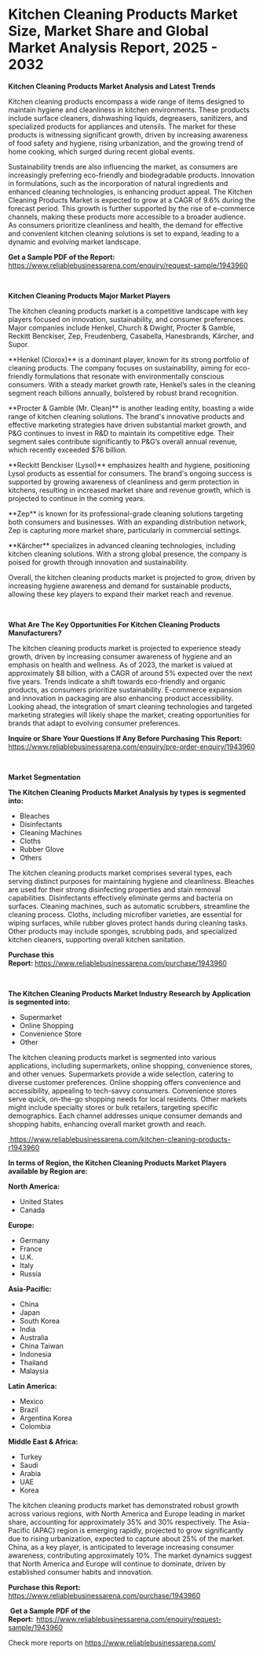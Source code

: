 <p><h1>Kitchen Cleaning Products Market Size, Market Share and Global Market Analysis Report, 2025 - 2032</h1></p><p><strong>Kitchen Cleaning Products Market Analysis and Latest Trends</strong></p>
<p><p>Kitchen cleaning products encompass a wide range of items designed to maintain hygiene and cleanliness in kitchen environments. These products include surface cleaners, dishwashing liquids, degreasers, sanitizers, and specialized products for appliances and utensils. The market for these products is witnessing significant growth, driven by increasing awareness of food safety and hygiene, rising urbanization, and the growing trend of home cooking, which surged during recent global events.</p><p>Sustainability trends are also influencing the market, as consumers are increasingly preferring eco-friendly and biodegradable products. Innovation in formulations, such as the incorporation of natural ingredients and enhanced cleaning technologies, is enhancing product appeal. The Kitchen Cleaning Products Market is expected to grow at a CAGR of 9.6% during the forecast period. This growth is further supported by the rise of e-commerce channels, making these products more accessible to a broader audience. As consumers prioritize cleanliness and health, the demand for effective and convenient kitchen cleaning solutions is set to expand, leading to a dynamic and evolving market landscape.</p></p>
<p><strong>Get a Sample PDF of the Report:&nbsp;</strong> <a href="https://www.reliablebusinessarena.com/enquiry/request-sample/1943960?utm_campaign=1143&utm_medium=2&utm_source=Github&utm_content=ia&utm_term=04042025&utm_id=kitchen-cleaning-products">https://www.reliablebusinessarena.com/enquiry/request-sample/1943960</a></p>
<p>&nbsp;</p>
<p><strong>Kitchen Cleaning Products Major Market Players</strong></p>
<p><p>The kitchen cleaning products market is a competitive landscape with key players focused on innovation, sustainability, and consumer preferences. Major companies include Henkel, Church & Dwight, Procter & Gamble, Reckitt Benckiser, Zep, Freudenberg, Casabella, Hanesbrands, Kärcher, and Supor.</p><p>**Henkel (Clorox)** is a dominant player, known for its strong portfolio of cleaning products. The company focuses on sustainability, aiming for eco-friendly formulations that resonate with environmentally conscious consumers. With a steady market growth rate, Henkel’s sales in the cleaning segment reach billions annually, bolstered by robust brand recognition.</p><p>**Procter & Gamble (Mr. Clean)** is another leading entity, boasting a wide range of kitchen cleaning solutions. The brand's innovative products and effective marketing strategies have driven substantial market growth, and P&G continues to invest in R&D to maintain its competitive edge. Their segment sales contribute significantly to P&G’s overall annual revenue, which recently exceeded $76 billion.</p><p>**Reckitt Benckiser (Lysol)** emphasizes health and hygiene, positioning Lysol products as essential for consumers. The brand's ongoing success is supported by growing awareness of cleanliness and germ protection in kitchens, resulting in increased market share and revenue growth, which is projected to continue in the coming years.</p><p>**Zep** is known for its professional-grade cleaning solutions targeting both consumers and businesses. With an expanding distribution network, Zep is capturing more market share, particularly in commercial settings.</p><p>**Kärcher** specializes in advanced cleaning technologies, including kitchen cleaning solutions. With a strong global presence, the company is poised for growth through innovation and sustainability.</p><p>Overall, the kitchen cleaning products market is projected to grow, driven by increasing hygiene awareness and demand for sustainable products, allowing these key players to expand their market reach and revenue.</p></p>
<p>&nbsp;</p>
<p><strong>What Are The Key Opportunities For Kitchen Cleaning Products Manufacturers?</strong></p>
<p><p>The kitchen cleaning products market is projected to experience steady growth, driven by increasing consumer awareness of hygiene and an emphasis on health and wellness. As of 2023, the market is valued at approximately $8 billion, with a CAGR of around 5% expected over the next five years. Trends indicate a shift towards eco-friendly and organic products, as consumers prioritize sustainability. E-commerce expansion and innovation in packaging are also enhancing product accessibility. Looking ahead, the integration of smart cleaning technologies and targeted marketing strategies will likely shape the market, creating opportunities for brands that adapt to evolving consumer preferences.</p></p>
<p><strong>Inquire or Share Your Questions If Any Before Purchasing This Report:</strong> <a href="https://www.reliablebusinessarena.com/enquiry/pre-order-enquiry/1943960?utm_campaign=1143&utm_medium=2&utm_source=Github&utm_content=ia&utm_term=04042025&utm_id=kitchen-cleaning-products">https://www.reliablebusinessarena.com/enquiry/pre-order-enquiry/1943960</a></p>
<p>&nbsp;</p>
<p><strong>Market Segmentation</strong></p>
<p><strong>The Kitchen Cleaning Products Market Analysis by types is segmented into:</strong></p>
<p><ul><li>Bleaches</li><li>Disinfectants</li><li>Cleaning Machines</li><li>Cloths</li><li>Rubber Glove</li><li>Others</li></ul></p>
<p><p>The kitchen cleaning products market comprises several types, each serving distinct purposes for maintaining hygiene and cleanliness. Bleaches are used for their strong disinfecting properties and stain removal capabilities. Disinfectants effectively eliminate germs and bacteria on surfaces. Cleaning machines, such as automatic scrubbers, streamline the cleaning process. Cloths, including microfiber varieties, are essential for wiping surfaces, while rubber gloves protect hands during cleaning tasks. Other products may include sponges, scrubbing pads, and specialized kitchen cleaners, supporting overall kitchen sanitation.</p></p>
<p><strong>Purchase this Report:&nbsp;</strong><a href="https://www.reliablebusinessarena.com/purchase/1943960?utm_campaign=1143&utm_medium=2&utm_source=Github&utm_content=ia&utm_term=04042025&utm_id=kitchen-cleaning-products">https://www.reliablebusinessarena.com/purchase/1943960</a></p>
<p>&nbsp;</p>
<p><strong>The Kitchen Cleaning Products Market Industry Research by Application is segmented into:</strong></p>
<p><ul><li>Supermarket</li><li>Online Shopping</li><li>Convenience Store</li><li>Other</li></ul></p>
<p><p>The kitchen cleaning products market is segmented into various applications, including supermarkets, online shopping, convenience stores, and other venues. Supermarkets provide a wide selection, catering to diverse customer preferences. Online shopping offers convenience and accessibility, appealing to tech-savvy consumers. Convenience stores serve quick, on-the-go shopping needs for local residents. Other markets might include specialty stores or bulk retailers, targeting specific demographics. Each channel addresses unique consumer demands and shopping habits, enhancing overall market growth and reach.</p></p>
<p><a href="https://www.reliablebusinessarena.com/kitchen-cleaning-products-r1943960?utm_campaign=1143&utm_medium=2&utm_source=Github&utm_content=ia&utm_term=04042025&utm_id=kitchen-cleaning-products">&nbsp;https://www.reliablebusinessarena.com/kitchen-cleaning-products-r1943960</a></p>
<p><strong>In terms of Region, the Kitchen Cleaning Products Market Players available by Region are:</strong></p>
<p>
    <p> <strong> North America: </strong>
        <ul>
            <li>United States</li>
            <li>Canada</li>
        </ul>
        </p> 
    <p> <strong> Europe: </strong>
        <ul>
            <li>Germany</li>
            <li>France</li>
            <li>U.K.</li>
            <li>Italy</li>
            <li>Russia</li>
        </ul>
        </p> 
    <p> <strong> Asia-Pacific: </strong>
        <ul>
            <li>China</li>
            <li>Japan</li>
            <li>South Korea</li>
            <li>India</li>
            <li>Australia</li>
            <li>China Taiwan</li>
            <li>Indonesia</li>
            <li>Thailand</li>
            <li>Malaysia</li>
        </ul>
        </p> 
    <p> <strong> Latin America: </strong>
        <ul>
            <li>Mexico</li>
            <li>Brazil</li>
            <li>Argentina Korea</li>
            <li>Colombia</li>
        </ul>
        </p> 
    <p> <strong> Middle East & Africa: </strong>
        <ul>
            <li>Turkey</li>
            <li>Saudi</li>
            <li>Arabia</li>
            <li>UAE</li>
            <li>Korea</li>
        </ul>
    </p>
    </p>
<p><p>The kitchen cleaning products market has demonstrated robust growth across various regions, with North America and Europe leading in market share, accounting for approximately 35% and 30% respectively. The Asia-Pacific (APAC) region is emerging rapidly, projected to grow significantly due to rising urbanization, expected to capture about 25% of the market. China, as a key player, is anticipated to leverage increasing consumer awareness, contributing approximately 10%. The market dynamics suggest that North America and Europe will continue to dominate, driven by established consumer habits and innovation.</p></p>
<p><strong>Purchase this Report: </strong><a href="https://www.reliablebusinessarena.com/purchase/1943960?utm_campaign=1143&utm_medium=2&utm_source=Github&utm_content=ia&utm_term=04042025&utm_id=kitchen-cleaning-products">https://www.reliablebusinessarena.com/purchase/1943960</a></p>
<p>&nbsp;<strong>Get a Sample PDF of the Report:&nbsp;&nbsp;</strong><a href="https://www.reliablebusinessarena.com/enquiry/request-sample/1943960?utm_campaign=1143&utm_medium=2&utm_source=Github&utm_content=ia&utm_term=04042025&utm_id=kitchen-cleaning-products">https://www.reliablebusinessarena.com/enquiry/request-sample/1943960</a></p>
<p><strong></strong></p>
<p>Check more reports on <a href="https://www.reliablebusinessarena.com/?utm_campaign=1143&utm_medium=2&utm_source=Github&utm_content=ia&utm_term=04042025&utm_id=kitchen-cleaning-products">https://www.reliablebusinessarena.com/</a></p>